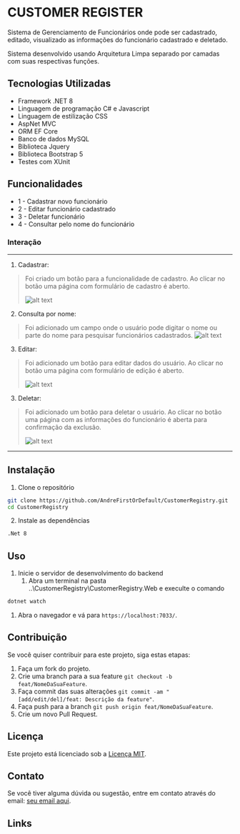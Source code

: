 # CUSTOMER REGISTER

Sistema de Gerenciamento de Funcionários onde pode ser cadastrado, editado, visualizado as informações do funcionário cadastrado e deletado.

Sistema desenvolvido usando Arquitetura Limpa separado por camadas com suas respectivas funções.

## Tecnologias Utilizadas

- Framework .NET 8
- Linguagem de programação C# e Javascript
- Linguagem de estilização CSS
- AspNet MVC
- ORM EF Core
- Banco de dados MySQL
- Biblioteca Jquery
- Biblioteca Bootstrap 5
- Testes com XUnit


## Funcionalidades
- 1 - Cadastrar novo funcionário
- 2 - Editar funcionário cadastrado
- 3 - Deletar funcionário
- 4 - Consultar pelo nome do funcionário

### Interação

---

1. Cadastrar:
> Foi criado um botão para a funcionalidade de cadastro.
> Ao clicar no botão uma página com formulário de cadastro é aberto.
>
> ![alt text](image-1.png)

2. Consulta por nome: 
> Foi adicionado um campo onde o usuário pode digitar o nome ou parte do nome para pesquisar funcionários cadastrados.
> ![alt text](image-2.png)


3. Editar: 
> Foi adicionado um botão para editar dados do usuário.
> Ao clicar no botão uma página com formulário de edição é aberto.
>
> ![alt text](image-3.png)
>
3. Deletar: 
> Foi adicionado um botão para deletar o usuário.
> Ao clicar no botão uma página com as informações do funcionário é aberta para confirmação da exclusão.
>
> ![alt text](image-3.png)


---

## Instalação

1. Clone o repositório
```bash
git clone https://github.com/AndreFirstOrDefault/CustomerRegistry.git
cd CustomerRegistry
```

2. Instale as dependências
```bash
.Net 8
```


## Uso

1. Inicie o servidor de desenvolvimento do backend
   1. Abra um terminal na pasta ..\CustomerRegistry\CustomerRegistry.Web e execulte o comando
```bash
dotnet watch
```

1. Abra o navegador e vá para `https://localhost:7033/`.

## Contribuição

Se você quiser contribuir para este projeto, siga estas etapas:

1. Faça um fork do projeto.
2. Crie uma branch para a sua feature `git checkout -b feat/NomeDaSuaFeature`.
3. Faça commit das suas alterações `git commit -am "[add/edit/del]/feat: Descrição da feature"`.
4. Faça push para a branch `git push origin feat/NomeDaSuaFeature`.
5. Crie um novo Pull Request.


## Licença

Este projeto está licenciado sob a [Licença MIT](link-para-a-licenca).


## Contato

Se você tiver alguma dúvida ou sugestão, entre em contato através 
do email: [seu email aqui](mailto:seu-email).

## Links
